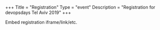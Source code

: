 +++
Title = "Registration"
Type = "event"
Description = "Registration for devopsdays Tel Aviv 2019"
+++

<div style="width:100%; text-align:left;">

Embed registration iframe/link/etc.
</div></div>
</div>
